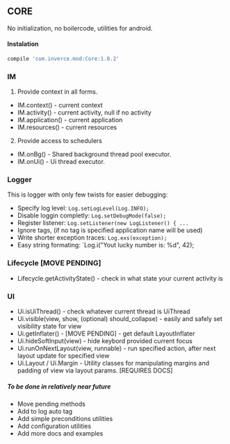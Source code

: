 ## CORE

No initialization, no boilercode, utilities for android.

#### Instalation
```gradle
compile 'com.inverce.mod:Core:1.0.2'
```

### IM

1. Provide context in all forms.
  * IM.context() - current context
  * IM.activity() - current activity, null if no activity
  * IM.application() - current application
  * IM.resources() - current resources
  
2. Provide access to schedulers
  * IM.onBg() - Shared background thread pool executor. 
  * IM.onUi() - Ui thread executor.

### Logger

This is logger with only few twists for easier debugging:

 * Specify log level: `Log.setLogLevel(Log.INFO);`
 * Disable loggin completly: `Log.setDebugMode(false);`
 * Register listener:  `Log.setListener(new LogListener() { ...`
 * Ignore tags, (if no tag is specified application name will be used)
 * Write shorter exception traces: `Log.exs(exception);`
 * Easy string formating: `Log.i("Yout lucky number is: %d", 42);

### Lifecycle [MOVE PENDING]

  *  Lifecycle.getActivityState() - check in what state your current activity is
  
### UI 
  
  * Ui.isUiThread() - check whatever current thread is UiThread
  * Ui.visible(view, show, (optional) should_collapse) - easily and safely set visibility state for view
  * Ui.getInflater() - [MOVE PENDING] - get default LayoutInflater
  * Ui.hideSoftInput(view) - hide keybord provided current focus
  * Ui.runOnNextLayout(view, runnable) - run specified action, after next layout update for specified view
  * Ui.Layout / Ui.Margin - Utility classes for manipulating margins and padding of view via layout params. [REQUIRES DOCS]
  
##### To be done in relatively near future

* Move pending methods
* Add to log auto tag
* Add simple preconditions utilities
* Add configuration utilities
* Add more docs and examples
